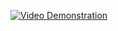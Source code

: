 [![Video Demonstration](https://img.youtube.com/vi/_3SSteiAhVM/0.jpg)](https://www.youtube.com/watch?v=_3SSteiAhVM)
